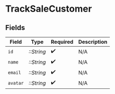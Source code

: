 # TrackSaleCustomer


## Fields

| Field              | Type               | Required           | Description        |
| ------------------ | ------------------ | ------------------ | ------------------ |
| `id`               | *::String*         | :heavy_check_mark: | N/A                |
| `name`             | *::String*         | :heavy_check_mark: | N/A                |
| `email`            | *::String*         | :heavy_check_mark: | N/A                |
| `avatar`           | *::String*         | :heavy_check_mark: | N/A                |
